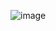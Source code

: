 ![image](https://github.com/CodeSystem2022/Interdata_TercerSemestre/assets/112593194/656108b0-912c-4a4f-9086-429623289c6b)

